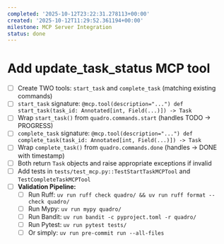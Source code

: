 ```yaml
---
completed: '2025-10-12T23:22:31.278113+00:00'
created: '2025-10-12T11:29:52.361194+00:00'
milestone: MCP Server Integration
status: done
---
```


# Add update_task_status MCP tool

- [ ] Create TWO tools: `start_task` and `complete_task` (matching existing commands)
- [ ] `start_task` signature: `@mcp.tool(description="...") def start_task(task_id: Annotated[int, Field(...)]) -> Task`
- [ ] Wrap `start_task()` from `quadro.commands.start` (handles TODO → PROGRESS)
- [ ] `complete_task` signature: `@mcp.tool(description="...") def complete_task(task_id: Annotated[int, Field(...)]) -> Task`
- [ ] Wrap `complete_task()` from `quadro.commands.done` (handles → DONE with timestamp)
- [ ] Both return `Task` objects and raise appropriate exceptions if invalid
- [ ] Add tests in `tests/test_mcp.py::TestStartTaskMCPTool` and `TestCompleteTaskMCPTool`
- [ ] **Validation Pipeline:**
  - [ ] Run Ruff: `uv run ruff check quadro/ && uv run ruff format --check quadro/`
  - [ ] Run Mypy: `uv run mypy quadro/`
  - [ ] Run Bandit: `uv run bandit -c pyproject.toml -r quadro/`
  - [ ] Run Pytest: `uv run pytest tests/`
  - [ ] Or simply: `uv run pre-commit run --all-files`
